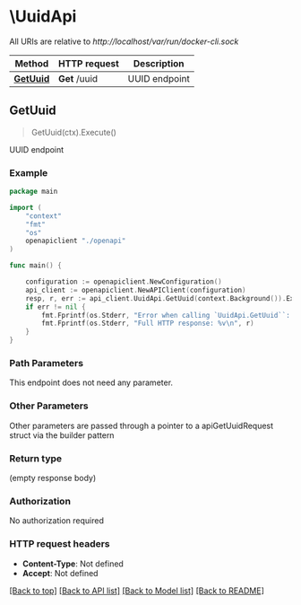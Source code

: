 # \UuidApi

All URIs are relative to *http://localhost/var/run/docker-cli.sock*

Method | HTTP request | Description
------------- | ------------- | -------------
[**GetUuid**](UuidApi.md#GetUuid) | **Get** /uuid | UUID endpoint



## GetUuid

> GetUuid(ctx).Execute()

UUID endpoint



### Example

```go
package main

import (
    "context"
    "fmt"
    "os"
    openapiclient "./openapi"
)

func main() {

    configuration := openapiclient.NewConfiguration()
    api_client := openapiclient.NewAPIClient(configuration)
    resp, r, err := api_client.UuidApi.GetUuid(context.Background()).Execute()
    if err != nil {
        fmt.Fprintf(os.Stderr, "Error when calling `UuidApi.GetUuid``: %v\n", err)
        fmt.Fprintf(os.Stderr, "Full HTTP response: %v\n", r)
    }
}
```

### Path Parameters

This endpoint does not need any parameter.

### Other Parameters

Other parameters are passed through a pointer to a apiGetUuidRequest struct via the builder pattern


### Return type

 (empty response body)

### Authorization

No authorization required

### HTTP request headers

- **Content-Type**: Not defined
- **Accept**: Not defined

[[Back to top]](#) [[Back to API list]](../README.md#documentation-for-api-endpoints)
[[Back to Model list]](../README.md#documentation-for-models)
[[Back to README]](../README.md)


